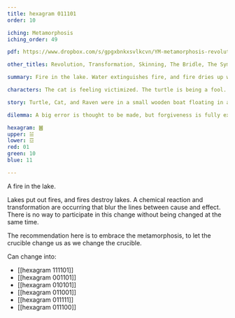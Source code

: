 ```yaml
---
title: hexagram 011101
order: 10

iching: Metamorphosis
iching_order: 49

pdf: https://www.dropbox.com/s/gpgxbnkxsvlkcvn/YM-metamorphosis-revolution.pdf?dl=0

other_titles: Revolution, Transformation, Skinning, The Bridle, The Symbol of Change, Molting, Changing, Radical Change, Overthrowing, Upheaval

summary: Fire in the lake. Water extinguishes fire, and fire dries up water. The image of metamorphosis. Each changes the other. Mutually incompatible forces are in dialogue.

characters: The cat is feeling victimized. The turtle is being a fool. The raven is playing the hero.

story: Turtle, Cat, and Raven were in a small wooden boat floating in a lake. Turtle, growing cold, started a fire in the boat. Cat, fearing water almost as much as fire, gets mad at Turtle for burning their boat. Raven puts the fire out by dipping into the lake and flapping his wet wings violently above the fire, stirring up a lot of water, smoke, and ash into the boat and onto Cat's fur and into Turtle's mouth and eyes. The fire is out but they are now unrecognizable.

dilemma: A big error is thought to be made, but forgiveness is fully extended after the fact when it turns out to have been a necessary mistake.

hexagram: ䷰
upper: ☱
lower: ☲
red: 01
green: 10
blue: 11

---
```


A fire in the lake.

Lakes put out fires, and fires destroy lakes. A chemical reaction and transformation are occurring that blur the lines between cause and effect. There is no way to participate in this change without being changed at the same time. 

The recommendation here is to embrace the metamorphosis, to let the crucible change us as we change the crucible. 

Can change into:
- [[hexagram 111101]]
- [[hexagram 001101]]
- [[hexagram 010101]]
- [[hexagram 011001]]
- [[hexagram 011111]]
- [[hexagram 011100]]